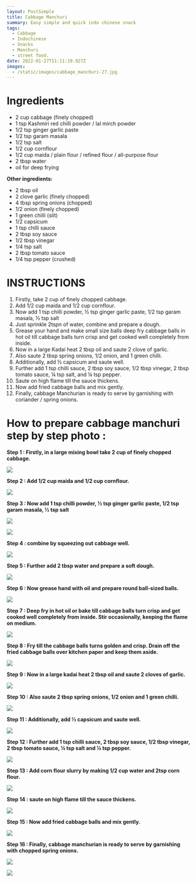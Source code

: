 ```yaml
---
layout: PostSimple
title: Cabbage Manchuri
summary: Easy simple and quick indo chinese snack
tags:
  - Cabbage
  - Indochinese
  - Snacks
  - Manchuri
  - street food.
date: 2022-01-27T11:11:19.927Z
images:
  - /static/images/cabbage_manchuri-27.jpg
---
```

# Ingredients

* 2 cup cabbage (finely chopped)
* 1 tsp Kashmiri red chilli powder / lal mirch powder 
* 1/2 tsp ginger garlic paste
* 1/2 tsp garam masala
* 1/2 tsp salt
* 1/2 cup cornflour
* 1/2 cup maida / plain flour / refined flour / all-purpose flour
* 2 tbsp water
* oil for deep frying

**Other ingredients:**

* 2 tbsp oil
* 2 clove garlic (finely chopped)
* 4 tbsp spring onions (chopped)
* 1/2 onion (finely chopped)
* 1 green chilli (slit)
* 1/2 capsicum 
* 1 tsp chilli sauce
* 2 tbsp soy sauce
* 1/2 tbsp vinegar
* 1/4 tsp salt
* 2 tbsp [](https://hebbarskitchen.com/tomato-sauce-recipe-tomato-ketchup/)tomato sauce
* 1/4 tsp pepper (crushed)

# INSTRUCTIONS

1. Firstly, take 2 cup of finely chopped cabbage.
2. Add 1/2 cup maida and 1/2 cup cornflour.
3. Now add 1 tsp chilli powder, ½ tsp ginger garlic paste, 1/2 tsp garam masala, ½ tsp salt
4. Just sprinkle 2tspn of water, combine and prepare a dough.
5. Grease your hand and make small size balls deep fry cabbage balls in hot oil till cabbage balls turn crisp and get cooked well completely from inside.
6. Now in a large Kadai heat 2 tbsp oil and saute 2 clove of garlic.
7. Also saute 2 tbsp spring onions, 1/2 onion, and 1 green chilli.
8. Additionally, add ½ capsicum and saute well.
9. Further add 1 tsp chilli sauce, 2 tbsp soy sauce, 1/2 tbsp vinegar, 2 tbsp tomato sauce, ¼ tsp salt, and ¼ tsp pepper.
10. Saute on high flame till the sauce thickens.
11. Now add fried cabbage balls and mix gently.
12. Finally, cabbage Manchurian is ready to serve by garnishing with coriander / spring onions.

# How to prepare cabbage manchuri step by step photo :

**Step 1 : Firstly, in a large mixing bowl take 2 cup of finely chopped cabbage.**

![](/static/images/cabbage_manchuri-0.jpg)

**Step 2 : Add 1/2 cup maida and 1/2 cup cornflour.**

![](/static/images/cabbage_manchuri-1.jpg)

**Step 3 : Now add 1 tsp chilli powder, ½ tsp ginger garlic paste, 1/2 tsp garam masala, ½ tsp salt**

![](/static/images/cabbage_manchuri-4.jpg)

![](/static/images/cabbage_manchuri-2.jpg)

**Step 4 : combine by squeezing out cabbage well.**

![](/static/images/cabbage_manchuri-5.jpg)

**Step 5 : Further add 2 tbsp water and prepare a soft dough.**

![](/static/images/cabbage_manchuri-6.jpg)

**Step 6 : Now grease hand with oil and prepare round ball-sized balls.**

![](/static/images/cabbage_manchuri-8.jpg)

**Step 7 : Deep fry in hot oil or bake till cabbage balls turn crisp and get cooked well completely from inside. Stir occasionally, keeping the flame on medium.**

![](/static/images/cabbage_manchuri-10.jpg)

**Step 8 : Fry till the cabbage balls turns golden and crisp. Drain off the fried cabbage balls over kitchen paper and keep them aside.**

![](/static/images/cabbage_manchuri-11.jpg)

**Step 9 : Now in a large kadai heat 2 tbsp oil and saute 2 cloves of garlic.**

![](/static/images/cabbage_manchuri-13.jpg)

**Step 10 : Also saute 2 tbsp spring onions, 1/2 onion and 1 green chilli.**

![](/static/images/cabbage_manchuri-15.jpg)

**Step 11 : Additionally, add ½ capsicum and saute well.**

![](/static/images/cabbage_manchuri-16.jpg)

**Step 12 : Further add 1 tsp chilli sauce, 2 tbsp soy sauce, 1/2 tbsp vinegar, 2 tbsp** [](https://hebbarskitchen.com/tomato-sauce-recipe-tomato-ketchup/)**tomato sauce, ¼ tsp salt and ¼ tsp pepper.**

![](/static/images/20220127_174532-collage.jpg)

**Step 13 : Add corn flour slurry by making 1/2 cup water and 2tsp corn flour.**

![](/static/images/cabbage_manchuri-22.jpg)

**Step 14 : saute on high flame till the sauce thickens.**

![](/static/images/cabbage_manchuri-23.jpg)

**Step 15 : Now add fried cabbage balls and mix gently.**

![](/static/images/cabbage_manchuri-24.jpg)

**Step 16 : Finally, cabbage manchurian is ready to serve by garnishing with chopped spring onions.**

![](/static/images/cabbage_manchuri-26.jpg)

![](/static/images/cabbage_manchuri-27.jpg)